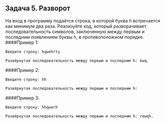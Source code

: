 ## Задача 5. Разворот
На вход в программу подаётся строка, в которой буква h встречается как минимум два раза. Реализуйте код, который разворачивает последовательность символов, заключенную между первым и последним появлением буквы h, в противоположном порядке.
####Пример 1:
```
Введите строку: hqwehrty

Развёрнутая последовательность между первым и последним h: ewq.
```
####Пример 2:
```
Введите строку: hh

Развёрнутая последовательность между первым и последним h: 
```
####Пример 3:
```
Введите строку: hhqwerh

Развёрнутая последовательность между первым и последним h: rewqh.
```